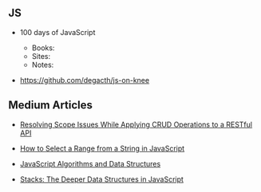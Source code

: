 ## JS
- 100 days of JavaScript
    - Books:
    - Sites:
    - Notes:


- https://github.com/degacth/js-on-knee
## Medium Articles
- [Resolving Scope Issues While Applying CRUD Operations to a RESTful API](https://medium.com/@garres4/resolving-scope-issues-while-applying-crud-operations-to-a-restful-api-df54b6210f3a)
- [How to Select a Range from a String in JavaScript](https://medium.com/coding-at-dawn/how-to-select-a-range-from-a-string-a-substring-in-javascript-1ba611e7fc1)


- [JavaScript Algorithms and Data Structures](https://www.freecodecamp.org/learn/javascript-algorithms-and-data-structures/#intermediate-algorithm-scripting=)

- [Stacks: The Deeper Data Structures in JavaScript](https://levelup.gitconnected.com/stacks-the-deeper-data-structures-in-javascript-6f51f341a282)
